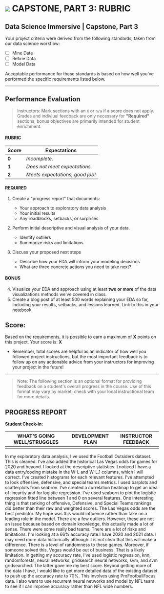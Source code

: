 # ![](https://ga-dash.s3.amazonaws.com/production/assets/logo-9f88ae6c9c3871690e33280fcf557f33.png) CAPSTONE, PART 3: RUBRIC

## Data Science Immersive | Capstone, Part 3		
Your project criteria were derived from the following standards, taken from our data science workflow:

- [ ] Mine Data
- [ ] Refine Data
- [ ] Model Data

Acceptable performance for these standards is based on how well you've performed the specific requirements listed below.

---

## Performance Evaluation
> Instructors: Mark sections with an `X` or `n/a` if a score does not apply. Grades and indiviual feedback are only necessary for **"Required"** sections; bonus objectives are primarily intended for student enrichment.

#### RUBRIC
Score  | Expectations
--- | ---
**0** | _Incomplete._
**1** | _Does not meet expectations._
**2** | _Meets expectations, good job!_


#### REQUIRED
1. Create a "progress report" that documents:
   - Your approach to exploratory data analysis
   - Your initial results
   - Any roadblocks, setbacks, or surprises
   
2. Perform initial descriptive and visual analysis of your data.
   - Identify outliers
   - Summarize risks and limitations 

3. Discuss your proposed next steps
   - Describe how your EDA will inform your modeling decisions
   - What are three concrete actions you need to take next?


#### BONUS
4. Visualize your EDA and approach using at least **two or more** of the data visualizations methods we've covered in class.
5. Create a blog post of at least 500 words explaining your EDA so far, including your results, setbacks, and lessons learned. Link to this in your notebook.

## Score:
Based on the requirements, it is possible to earn a maximum of  **X**  points on this project. Your score is: **X**

- Remember, total scores are helpful as an indicator of how well you followed project instructions, but the most important feedback is to follow up on any actionable advice from your instructors for improving your project in the future!

---

> Note: The following section is an optional format for providing feedback on a student's overall progress in the course. Use of this format may vary by market; check with your local instructional team for more details.

## PROGRESS REPORT
**Student Check-in:**

|WHAT’S GOING WELL/STRUGGLES|DEVELOPMENT PLAN|INSTRUCTOR FEEDBACK|
|---------------------------|----------------|-------------------|
|                           |                |                   |
In my exploratory data analysis, I've used the Football Outsiders dataset. This is cleaned. I've also added the historical Las Vegas odds for games for 2020 and beyond. I looked at the descriptive statistics. I noticed I have a data entry/coding mistake in the W-L and W-L.1 columns, which I will correct. I've created histograms for each relevant features. I've attempted to look offensive, defensive, and special teams metrics. I used barplots and scatterplots from seabron. I've created a correlation heatmap to get an idea of linearity and for logistic regression. I've used seaborn to plot the logistic regression fitted line between 1 and 0 on several features. One interesting thing is that ranking of offensive, Defensive, and Special Teams rankings did better than their raw and weighted scores.  The Las Vegas odds are the best predictor. My hope was this would influence rather than take on a leading role in the model. There are a few outliers. However, these are not an issue because based on domain knowledge, this actually made a lot of sense. There were some really bad teams. There are a lot of risks and limitations. I'm looking at a 66% accuracy rate.I have 2020 and 2021 data. I may need more data historically although it is not clear that this will make a difference. There is a level of randomness to these games. Moreover, if someone solved this, Vegas would be out of business. That is a likely limitation.  In getting my accuracy rate, I've used logistic regression, knn, randomforests, neural networks, gridsearch neural networks, svm, and svm gridsearched. The latter gave me my best score.  Beyond getting more of the data I have, I would like to get more detailed data of the existing dataset to push up the accuracy rate to 70%. This involves using ProFootballFocus data. I also want to use recurrent neural networks and model by NFL team to see if I can improve accuracy rather than NFL wide numbers.
